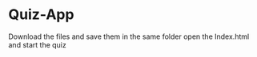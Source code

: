 # Quiz-App

Download the files and save them in the same folder 
open the Index.html and start the quiz
